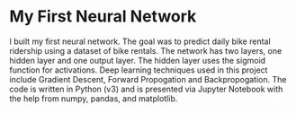 # My First Neural Network

I built my first neural network. 
The goal was to predict daily bike rental ridership using a dataset of bike rentals. The network has two layers, one hidden layer and one output layer. The hidden layer uses the sigmoid function for activations. 
Deep learning techniques used in this project include Gradient Descent, Forward Propogation and Backpropogation. 
The code is written in Python (v3) and is presented via Jupyter Notebook with the help from numpy, pandas, and matplotlib. 

